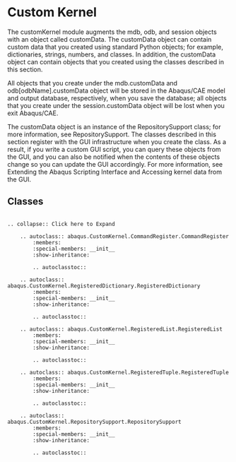 # Custom Kernel

The customKernel module augments the mdb, odb, and session objects with an object called customData. The customData object can contain custom data that you created using standard Python objects; for example, dictionaries, strings, numbers, and classes. In addition, the customData object can contain objects that you created using the classes described in this section.

All objects that you create under the mdb.customData and odb\[odbName\].customData object will be stored in the Abaqus/CAE model and output database, respectively, when you save the database; all objects that you create under the session.customData object will be lost when you exit Abaqus/CAE.

The customData object is an instance of the RepositorySupport class; for more information, see RepositorySupport. The classes described in this section register with the GUI infrastructure when you create the class. As a result, if you write a custom GUI script, you can query these objects from the GUI, and you can also be notified when the contents of these objects change so you can update the GUI accordingly. For more information, see Extending the Abaqus Scripting Interface and Accessing kernel data from the GUI.

## Classes

```{eval-rst}

.. collapse:: Click here to Expand

    .. autoclass:: abaqus.CustomKernel.CommandRegister.CommandRegister
        :members:
        :special-members: __init__
        :show-inheritance:

        .. autoclasstoc::

    .. autoclass:: abaqus.CustomKernel.RegisteredDictionary.RegisteredDictionary
        :members:
        :special-members: __init__
        :show-inheritance:

        .. autoclasstoc::

    .. autoclass:: abaqus.CustomKernel.RegisteredList.RegisteredList
        :members:
        :special-members: __init__
        :show-inheritance:

        .. autoclasstoc::

    .. autoclass:: abaqus.CustomKernel.RegisteredTuple.RegisteredTuple
        :members:
        :special-members: __init__
        :show-inheritance:

        .. autoclasstoc::

    .. autoclass:: abaqus.CustomKernel.RepositorySupport.RepositorySupport
        :members:
        :special-members: __init__
        :show-inheritance:

        .. autoclasstoc::
```
